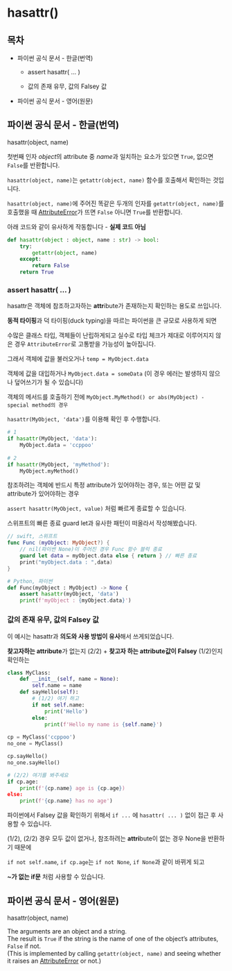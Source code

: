 # hasattr()

## 목차

* 파이썬 공식 문서 - 한글(번역)
    
    * assert hasattr( ... )
    
    * 값의 존재 유무, 값의 Falsey 값
    
* 파이썬 공식 문서 - 영어(원문)

## 파이썬 공식 문서 - 한글(번역)

hasattr(object, name)

첫번째 인자 *object*의 attribute 중 *name*과 일치하는 요소가 있으면 `True`, 없으면 `False`를 반환합니다.

`hasattr(object, name)`는 `getattr(object, name)` 함수를 호출해서 확인하는 것입니다.

`hasattr(object, name)`에 주어진 똑같은 두개의 인자를 `getattr(object, name)`를 호출했을 때 [AttributeError](https://docs.python.org/3/library/exceptions.html#AttributeError)가 뜨면 `False` 아니면 `True`를 반환합니다.

아래 코드와 같이 유사하게 작동합니다 - **실제 코드 아님**

```python
def hasattr(object : object, name : str) -> bool:
    try:
        getattr(object, name)
    except:
        return False
    return True
```

### assert hasattr( ... )

hasattr은 객체에 참조하고자하는 **attr**ibute가 존재하는지 확인하는 용도로 쓰입니다.

**동적 타이핑**과 덕 타이핑(duck typing)을 따르는 파이썬을 큰 규모로 사용하게 되면

수많은 클래스 타입, 객체들이 난립하게되고 실수로 타입 체크가 제대로 이루어지지 않은 경우 `AttributeError`로 고통받을 가능성이 높아집니다.

그래서 객체에 값을 불러오거나 `temp = MyObject.data`

객체에 값을 대입하거나 `MyObject.data = someData` (이 경우 에러는 발생하지 않으나 덮어쓰기가 될 수 있습니다)

객체의 메서드를 호출하기 전에 `MyObject.MyMethod() or abs(MyObject) - special method의 경우`

`hasattr(MyObject, 'data')`를 이용해 확인 후 수행합니다.

```python
# 1
if hasattr(MyObject, 'data'):
    MyObject.data = 'ccppoo'
    
# 2
if hasattr(MyObject, 'myMethod'):
    MyObject.myMethod()
```

참조하려는 객체에 반드시 특정 attribute가 있어야하는 경우, 또는 어떤 값 및 attribute가 있어야하는 경우

`assert hasattr(MyObject, value)` 처럼 빠르게 종료할 수 있습니다.

스위프트의 빠른 종료 guard let과 유사한 패턴이 떠올라서 작성해봤습니다.

```swift
// swift, 스위프트
func Func (myObject: MyObject?) {
    // nil(파이썬 None)이 주어진 경우 Func 함수 블럭 종료
    guard let data = myObject.data else { return } // 빠른 종료
    print("myObject.data : ",data)
}
```

```python
# Python, 파이썬
def Func(myObject : MyObject) -> None {
    assert hasattr(myObject, 'data')
    print(f'myObject : {myObject.data}')
```

### 값의 존재 유무, 값의 Falsey 값

이 예시는 hasattr과 **의도와 사용 방법이 유사**해서 쓰게되었습니다.

**찾고자하는 attribute**가 없는지 (2/2) + **찾고자 하는 attribute값이 Falsey** (1/2)인지 확인하는 

```python
class MyClass:
    def __init__(self, name = None):
        self.name = name
    def sayHello(self):
        # (1/2) 여기 하고
        if not self.name:
            print('Hello')
        else:
            print(f'Hello my name is {self.name}')
            
cp = MyClass('ccppoo')
no_one = MyClass()

cp.sayHello()
no_one.sayHello()

# (2/2) 여기를 봐주세요
if cp.age:
    print(f'{cp.name} age is {cp.age})
else:
    print(f'{cp.name} has no age')
```

파이썬에서 Falsey 값을 확인하기 위해서 `if ...` 에 `hasattr( ... )` 없이 접근 후 사용할 수 있습니다.

(1/2), (2/2) 경우 모두 값이 없거나, 참조하려는 **attri**bute이 없는 경우 None을 반환하기 때문에

`if not self.name`, `if cp.age`는 `if not None`, `if None`과 같이 바뀌게 되고

**~가 없는 if문** 처럼 사용할 수 있습니다.

## 파이썬 공식 문서 - 영어(원문)

hasattr(object, name)

The arguments are an object and a string.<br>
The result is `True` if the string is the name of one of the object’s attributes, `False` if not.<br>
(This is implemented by calling `getattr(object, name)` and seeing whether it raises an [AttributeError](https://docs.python.org/3/library/exceptions.html#AttributeError) or not.)